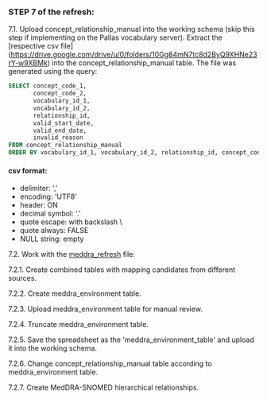 ### STEP 7 of the refresh:

7.1. Upload concept_relationship_manual into the working schema (skip this step if implementing on the Pallas vocabulary server).
Extract the [respective csv file] (https://drive.google.com/drive/u/0/folders/10Gg84mN7tc8d2ByQ9XHNe23rY-w9XBMk) into the concept_relationship_manual table.
The file was generated using the query:
```sql
SELECT concept_code_1,
       concept_code_2,
       vocabulary_id_1,
       vocabulary_id_2,
       relationship_id,
       valid_start_date,
       valid_end_date,
       invalid_reason
FROM concept_relationship_manual
ORDER BY vocabulary_id_1, vocabulary_id_2, relationship_id, concept_code_1, concept_code_2, invalid_reason, valid_start_date, valid_end_date
```

#### csv format:
- delimiter: ','
- encoding: 'UTF8'
- header: ON
- decimal symbol: '.'
- quote escape: with backslash \
- quote always: FALSE
- NULL string: empty

7.2. Work with the [meddra_refresh](https://github.com/OHDSI/Vocabulary-v5.0/blob/master/MedDRA/Manual_work/meddra_refresh.sql) file:

7.2.1. Create combined tables with mapping candidates from different sources.

7.2.2. Create meddra_environment table.

7.2.3. Upload meddra_environment table for manual review.

7.2.4. Truncate meddra_environment table.

7.2.5. Save the spreadsheet as the 'meddra_environment_table' and upload it into the working schema.

7.2.6. Change concept_relationship_manual table according to meddra_environment table.

7.2.7. Create MedDRA-SNOMED hierarchical relationships.
